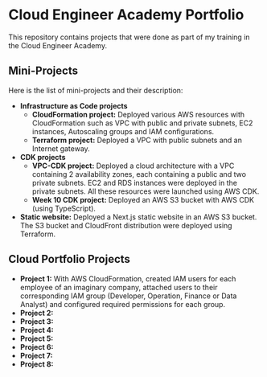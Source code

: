# Cloud Engineer Academy Portfolio
This repository contains projects that were done as part of my training in the Cloud Engineer Academy.
## Mini-Projects
Here is the list of mini-projects and their description:
- **Infrastructure as Code projects**
    - **CloudFormation project:** Deployed various AWS resources with CloudFormation such as VPC with public and private subnets, EC2 instances, Autoscaling groups and IAM configurations.
    - **Terraform project:** Deployed a VPC with public subnets and an Internet gateway.
- **CDK projects**
    - **VPC-CDK project:** Deployed a cloud architecture with a VPC containing 2 availability zones, each containing a public and two private subnets. EC2 and RDS instances were deployed in the private subnets. All these resources were launched using AWS CDK.
    - **Week 10 CDK project:** Deployed an AWS S3 bucket with AWS CDK (using TypeScript).
- **Static website:** Deployed a Next.js static website in an AWS S3 bucket. The S3 bucket and CloudFront distribution were deployed using Terraform.

## Cloud Portfolio Projects
- **Project 1:** With AWS CloudFormation, created IAM users for each employee of an imaginary company, attached users to their corresponding IAM group (Developer, Operation, Finance or Data Analyst) and configured required permissions for each group.
- **Project 2:**
- **Project 3:**
- **Project 4:**
- **Project 5:**
- **Project 6:**
- **Project 7:**
- **Project 8:**
